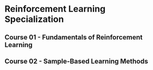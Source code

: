 # Reinforcement Learning Specialization

## Course 01 - Fundamentals of Reinforcement Learning
## Course 02 - Sample-Based Learning Methods
